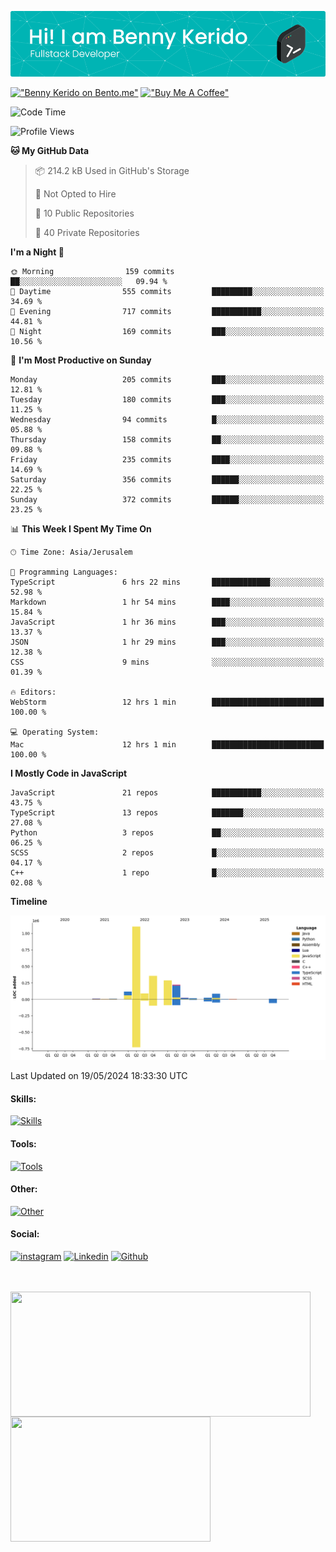 ![Header](./header.png)

[!["Benny Kerido on Bento.me"](https://img.shields.io/badge/Benny%20Kerido-purple?logo=bento)](https://www.bento.me/bennykerido)&nbsp;[!["Buy Me A Coffee"](https://img.shields.io/badge/%F0%9F%8D%BABuy%20Me%20A%20Beer-black.svg)](https://www.buymeacoffee.com/bennykerido)
<!--START_SECTION:waka-->
![Code Time](http://img.shields.io/badge/Code%20Time-650%20hrs%2059%20mins-blue)

![Profile Views](http://img.shields.io/badge/Profile%20Views-19-blue)

**🐱 My GitHub Data** 

> 📦 214.2 kB Used in GitHub's Storage 
 > 
> 🚫 Not Opted to Hire
 > 
> 📜 10 Public Repositories 
 > 
> 🔑 40 Private Repositories 
 > 
**I'm a Night 🦉** 

```text
🌞 Morning                159 commits         ██░░░░░░░░░░░░░░░░░░░░░░░   09.94 % 
🌆 Daytime                555 commits         █████████░░░░░░░░░░░░░░░░   34.69 % 
🌃 Evening                717 commits         ███████████░░░░░░░░░░░░░░   44.81 % 
🌙 Night                  169 commits         ███░░░░░░░░░░░░░░░░░░░░░░   10.56 % 
```
📅 **I'm Most Productive on Sunday** 

```text
Monday                   205 commits         ███░░░░░░░░░░░░░░░░░░░░░░   12.81 % 
Tuesday                  180 commits         ███░░░░░░░░░░░░░░░░░░░░░░   11.25 % 
Wednesday                94 commits          █░░░░░░░░░░░░░░░░░░░░░░░░   05.88 % 
Thursday                 158 commits         ██░░░░░░░░░░░░░░░░░░░░░░░   09.88 % 
Friday                   235 commits         ████░░░░░░░░░░░░░░░░░░░░░   14.69 % 
Saturday                 356 commits         ██████░░░░░░░░░░░░░░░░░░░   22.25 % 
Sunday                   372 commits         ██████░░░░░░░░░░░░░░░░░░░   23.25 % 
```


📊 **This Week I Spent My Time On** 

```text
🕑︎ Time Zone: Asia/Jerusalem

💬 Programming Languages: 
TypeScript               6 hrs 22 mins       █████████████░░░░░░░░░░░░   52.98 % 
Markdown                 1 hr 54 mins        ████░░░░░░░░░░░░░░░░░░░░░   15.84 % 
JavaScript               1 hr 36 mins        ███░░░░░░░░░░░░░░░░░░░░░░   13.37 % 
JSON                     1 hr 29 mins        ███░░░░░░░░░░░░░░░░░░░░░░   12.38 % 
CSS                      9 mins              ░░░░░░░░░░░░░░░░░░░░░░░░░   01.39 % 

🔥 Editors: 
WebStorm                 12 hrs 1 min        █████████████████████████   100.00 % 

💻 Operating System: 
Mac                      12 hrs 1 min        █████████████████████████   100.00 % 
```

**I Mostly Code in JavaScript** 

```text
JavaScript               21 repos            ███████████░░░░░░░░░░░░░░   43.75 % 
TypeScript               13 repos            ███████░░░░░░░░░░░░░░░░░░   27.08 % 
Python                   3 repos             ██░░░░░░░░░░░░░░░░░░░░░░░   06.25 % 
SCSS                     2 repos             █░░░░░░░░░░░░░░░░░░░░░░░░   04.17 % 
C++                      1 repo              █░░░░░░░░░░░░░░░░░░░░░░░░   02.08 % 
```



**Timeline**

![Lines of Code chart](https://raw.githubusercontent.com/bennykerido/bennykerido/main/assets/bar_graph.png)


 Last Updated on 19/05/2024 18:33:30 UTC
<!--END_SECTION:waka-->
#### Skills:
[![Skills](https://skillicons.dev/icons?i=js,ts,html,css,py&perline=5&theme=dark)](https://skillicons.dev)

#### Tools:
[![Tools](https://skillicons.dev/icons?i=react,nextjs,redux,nestjs,nodejs,express,sass,jquery&perline=5&theme=dark)](https://skillicons.dev)

#### Other:
[![Other](https://skillicons.dev/icons?i=bun,git,firebase,idea,postman,netlify,mongodb,materialui,figma,docker,eclipse,ps,ai,xd&perline=5&theme=dark)](https://skillicons.dev)

#### Social:
[![instagram](https://skillicons.dev/icons?i=instagram&perline=5&theme=dark)](https://www.instagram.com/bennykerido)
[![Linkedin](https://skillicons.dev/icons?i=linkedin&perline=5&theme=dark)](https://www.linkedin.com/in/bennykerido)
[![Github](https://skillicons.dev/icons?i=github&perline=5&theme=dark)](https://www.github.com/bennykerido)

<br/>
<br/>

<a href="https://github.com/bennykerido">
  <img height=200 width=480 align="center" src="https://github-readme-stats.vercel.app/api?username=bennykerido&hide=prs,contribs&show_icons=true&card_width=320" />
</a>
<a href="https://github.com/bennykerido">
  <img height=200 width=320 align="center" src="https://github-readme-stats.vercel.app/api/top-langs/?username=bennykerido&layout=compact&card_width=320" />
</a>


